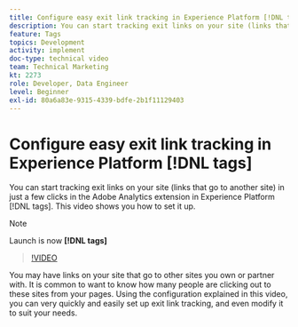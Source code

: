```yaml
---
title: Configure easy exit link tracking in Experience Platform [!DNL tags]
description: You can start tracking exit links on your site (links that go to another site) in just a few clicks in the Adobe Analytics extension in Experience Platform [!DNL tags]. This video shows you how to set it up.
feature: Tags
topics: Development
activity: implement
doc-type: technical video
team: Technical Marketing
kt: 2273
role: Developer, Data Engineer
level: Beginner
exl-id: 80a6a83e-9315-4339-bdfe-2b1f11129403
---
```

# Configure easy exit link tracking in Experience Platform [!DNL tags]

You can start tracking exit links on your site (links that go to another site) in just a few clicks in the Adobe Analytics extension in Experience Platform [!DNL tags]. This video shows you how to set it up.

>[!NOTE]
>
> Launch is now **[!DNL tags]**

>[!VIDEO](https://video.tv.adobe.com/v/25763/?quality=12&learn=on)

You may have links on your site that go to other sites you own or partner with. It is common to want to know how many people are clicking out to these sites from your pages. Using the configuration explained in this video, you can very quickly and easily set up exit link tracking, and even modify it to suit your needs.
